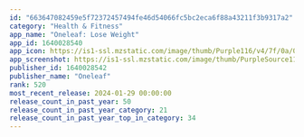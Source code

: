 ```yaml
---
id: "663647082459e5f72372457494fe46d54066fc5bc2eca6f88a43211f3b9317a2"
category: "Health & Fitness"
app_name: "Oneleaf: Lose Weight"
app_id: 1640028540
app_icon: https://is1-ssl.mzstatic.com/image/thumb/Purple116/v4/7f/0a/0a/7f0a0aef-7bd2-1033-6a44-3d1db2c898ce/AppIcon-0-0-1x_U007emarketing-0-7-0-0-85-220.png/1024x1024bb.png
app_screenshot: https://is1-ssl.mzstatic.com/image/thumb/PurpleSource116/v4/f5/db/3f/f5db3f50-fa78-72b5-74d0-9b5fceee77f2/3c570934-6610-4abf-9cfc-e800c02fc4d9_Frame_21.png/1242x2688bb.png
publisher_id: 1640028542
publisher_name: "Oneleaf"
rank: 520
most_recent_release: 2024-01-29 00:00:00
release_count_in_past_year: 50
release_count_in_past_year_category: 21
release_count_in_past_year_top_in_category: 34
---
```

